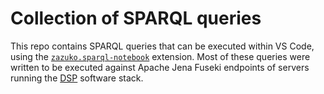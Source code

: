 # Collection of SPARQL queries

This repo contains SPARQL queries that can be executed within VS Code,
using the [`zazuko.sparql-notebook`](https://marketplace.visualstudio.com/items?itemName=Zazuko.sparql-notebook) extension.
Most of these queries were written to be executed against Apache Jena Fuseki endpoints
of servers running the [DSP](https://docs.dasch.swiss/latest/) software stack.


